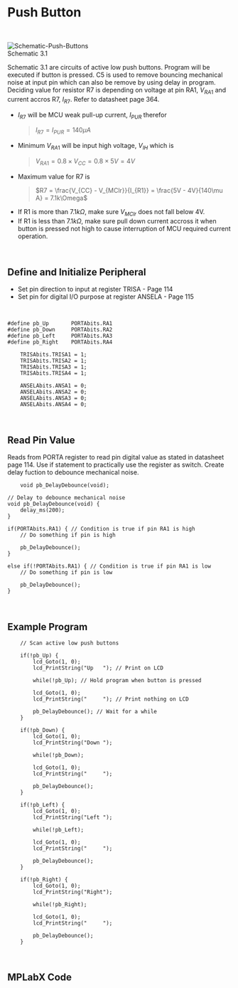 # Push Button
<br/>

![Schematic-Push-Buttons](https://github.com/user-attachments/assets/db733e14-a69b-4d1d-a9c7-73adee26ab04)
<br/>
Schematic 3.1
<br/>

Schematic 3.1 are circuits of active low push buttons. Program will be executed if button is pressed. C5 is used to remove bouncing mechanical noise at input pin which can also be remove by using delay in program. 
Deciding value for resistor R7 is depending on voltage at pin RA1, $V_{RA1}$ and current accros R7, $I_{R7}$. Refer to datasheet page 364.
* $I_{R7}$ will be MCU weak pull-up current, $I_{PUR}$ therefor
  >$I_{R7} = I_{PUR} = 140\mu A$
* Minimum $V_{RA1}$ will be input high voltage, $V_{IH}$ which is
  >$V_{RA1} = 0.8 \times{} V_{CC} = 0.8 \times{} 5V = 4V$
* Maximum value for R7 is
  >$R7 = \frac{V_{CC} - V_{MClr}}{I_{R1}} = \frac{5V - 4V}{140\mu A} = 7.1k\Omega$
* If R1 is more than $7.1k\Omega$, make sure $V_{MClr}$ does not fall below 4V.
* If R1 is less than $7.1k\Omega$, make sure pull down current accross it when button is pressed not high to cause interruption of MCU required current operation.
<br/>

## Define and Initialize Peripheral
* Set pin direction to input at register TRISA - Page 114
* Set pin for digital I/O purpose at register ANSELA - Page 115
<br/>

```
#define pb_Up       PORTAbits.RA1
#define pb_Down     PORTAbits.RA2
#define pb_Left     PORTAbits.RA3
#define pb_Right    PORTAbits.RA4
```

```
    TRISAbits.TRISA1 = 1;
    TRISAbits.TRISA2 = 1;
    TRISAbits.TRISA3 = 1;
    TRISAbits.TRISA4 = 1;
    
    ANSELAbits.ANSA1 = 0;
    ANSELAbits.ANSA2 = 0;
    ANSELAbits.ANSA3 = 0;
    ANSELAbits.ANSA4 = 0;
```
<br/>

## Read Pin Value
Reads from PORTA register to read pin digital value as stated in datasheet page 114. Use if statement to practically use the register as switch. Create delay fuction to debounce mechanical noise.
<br/>
```
    void pb_DelayDebounce(void);
```

```
// Delay to debounce mechanical noise
void pb_DelayDebounce(void) {
    delay_ms(200);
}
```

```
if(PORTAbits.RA1) { // Condition is true if pin RA1 is high
    // Do something if pin is high
    
    pb_DelayDebounce();
}

else if(!PORTAbits.RA1) { // Condition is true if pin RA1 is low
    // Do something if pin is low
    
    pb_DelayDebounce();
}
```
<br/>

## Example Program
```
    // Scan active low push buttons
    
    if(!pb_Up) {
        lcd_Goto(1, 0);
        lcd_PrintString("Up   "); // Print on LCD
        
        while(!pb_Up); // Hold program when button is pressed
        
        lcd_Goto(1, 0);
        lcd_PrintString("     "); // Print nothing on LCD
        
        pb_DelayDebounce(); // Wait for a while
    }
    
    if(!pb_Down) {
        lcd_Goto(1, 0);
        lcd_PrintString("Down ");
        
        while(!pb_Down);
        
        lcd_Goto(1, 0);
        lcd_PrintString("     ");
        
        pb_DelayDebounce();
    }
    
    if(!pb_Left) {
        lcd_Goto(1, 0);
        lcd_PrintString("Left ");
        
        while(!pb_Left);
        
        lcd_Goto(1, 0);
        lcd_PrintString("     ");
        
        pb_DelayDebounce();
    }
    
    if(!pb_Right) {
        lcd_Goto(1, 0);
        lcd_PrintString("Right");
        
        while(!pb_Right);
        
        lcd_Goto(1, 0);
        lcd_PrintString("     ");
        
        pb_DelayDebounce();
    }
```
<br/>

## MPLabX Code

<br/>

<br/>
